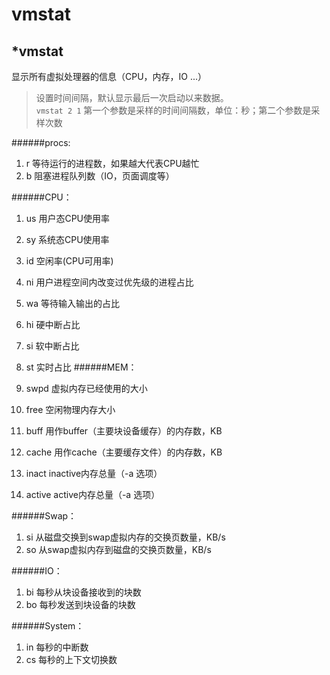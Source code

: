 # vmstat

*vmstat
----------
显示所有虚拟处理器的信息（CPU，内存，IO ...）<br>

>设置时间间隔，默认显示最后一次启动以来数据。<br>
`vmstat 2 1` 第一个参数是采样的时间间隔数，单位：秒；第二个参数是采样次数

######procs:
1. r 等待运行的进程数，如果越大代表CPU越忙
2. b 阻塞进程队列数（IO，页面调度等）

######CPU：
1. us 用户态CPU使用率
2. sy 系统态CPU使用率
3. id 空闲率(CPU可用率)
4. ni 用户进程空间内改变过优先级的进程占比
5. wa 等待输入输出的占比
6. hi 硬中断占比
7. si 软中断占比
8. st 实时占比
######MEM：
1. swpd 虚拟内存已经使用的大小
2. free 空闲物理内存大小
3. buff 用作buffer（主要块设备缓存）的内存数，KB
4. cache 用作cache（主要缓存文件）的内存数，KB

5. inact  inactive内存总量（-a 选项）
6. active active内存总量（-a 选项）

######Swap：
1. si 从磁盘交换到swap虚拟内存的交换页数量，KB/s
2. so 从swap虚拟内存到磁盘的交换页数量，KB/s

######IO：
1. bi 每秒从块设备接收到的块数
2. bo 每秒发送到块设备的块数

######System：
1. in 每秒的中断数
2. cs 每秒的上下文切换数
